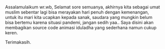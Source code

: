 

Assalamulaikum wr.wb, 
Selamat sore semuanya, akhirnya kita sebagai umat muslim sebentar lagi bisa merayakan hari penuh dengan kemenangan, untuk itu mari kita ucapkan kepada sanak, saudara yang mungkin belum bisa bertemu karena situasi pandemi, jangan sedih yaa..
Saya disini akan membagikan source code animasi iduladha yang sederhana namun cukup keren.

Terimakasih.

